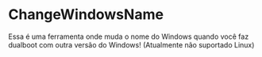 # ChangeWindowsName
Essa é uma ferramenta onde muda o nome do Windows quando você faz dualboot com outra versão do Windows! (Atualmente não suportado Linux)
